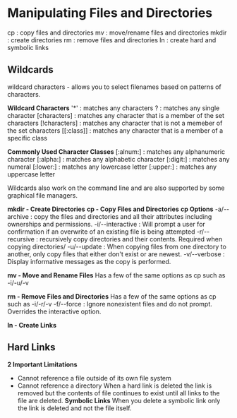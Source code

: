 # Manipulating Files and Directories  
cp : copy files and directories
mv : move/rename files and directories
mkdir : create directories
rm : remove files and directories
ln : create hard and symbolic links

## Wildcards
wildcard characters - allows you to select filenames based on patterns of characters.

**Wildcard Characters**
'*' : matches any characters
? : matches any single character
[characters] : matches any character that is a member of the set characters
[!characters] : matches any character that is not a memeber of the set characters
[[:class]] : matches any character that is a member of a specific class

**Commonly Used Character Classes**
[:alnum:] : matches any alphanumeric character
[:alpha:] : matches any alphabetic character
[:digit:] : matches any numeral
[:lower:] : matches any lowercase letter
[:upper:] : matches any uppercase letter

Wildcards also work on the command line and are also supported by some graphical file managers.


**mkdir - Create Directories**
**cp - Copy Files and Directories**
**cp Options**
-a/--archive : copy the files and directories and all their attributes including ownerships and permissions.
-i/--interactive : Will prompt a user for confirmation if an overwrite of an existing file is being attempted
-r/--recursive : recursively copy directories and their contents. Required when copying directories/
-u/--update : When copying files from one directory to another, only copy files that either don't exist or are newest.
-v/--verbose : Display informative messages as the copy is performed.

**mv - Move and Rename Files**
Has a few of the same options as cp such as -i/-u/-v

**rm - Remove Files and Directories**
Has a few of the same options as cp such as -i/-r/-v
-f/--force : Ignore nonexistent files and do not prompt. Overrides the interactive option.

**ln - Create Links**
## Hard Links
**2 Important Limitations**
- Cannot reference a file outside of its own file system
- Cannot reference a directory
When a hard link is deleted the link is removed but the contents of file continues to exist until all links to the file are deleted.
**Symbolic Links**
When you delete a symbolic link only the link is deleted and not the file itself.